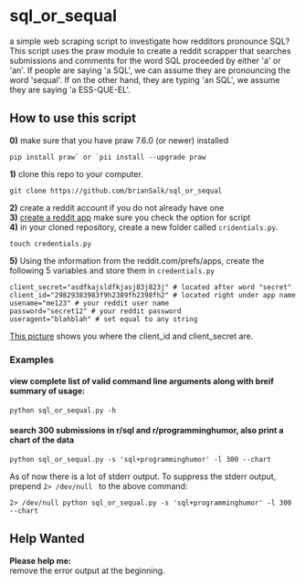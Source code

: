 # sql_or_sequal
a simple web scraping script to investigate how redditors pronounce SQL?
This script uses the praw module to create a reddit scrapper that searches submissions and comments for the word SQL proceeded by either 'a' or 'an'.
If people are saying 'a SQL', we can assume they are pronouncing the word 'sequal'.  If on the other hand, they are typing 'an SQL', we assume they 
are saying 'a ESS-QUE-EL'.

## How to use this script
**0)** make sure that you have praw 7.6.0 (or newer) installed 
```
pip install praw` or `pii install --upgrade praw
```
**1)** clone this repo to your computer. 
```
git clone https://github.com/brianSalk/sql_or_sequal
```
**2)** create a reddit account if you do not already have one \
**3)** [create a reddit app](https://www.reddit.com/prefs/apps/) make sure you check the option for script \
**4)** in your cloned repository, create a new folder called `cridentials.py`.
```
touch credentials.py
```
**5)** Using the information from the reddit.com/prefs/apps, create the following 5 variables and store them in `credentials.py`
```
client_secret="asdfkajsldfkjasj83j823j" # located after word "secret"
client_id="29829383983f9h2389fh2398fh2" # located right under app name
usename="me123" # your reddit user name
password="secret12" # your reddit password
useragent="blahblah" # set equal to any string
```
[This picture](https://imgur.com/a/7PMAFCW) shows you where the client_id and client_secret are.

### Examples
#### view complete list of valid command line arguments along with breif summary of usage:
```
python sql_or_sequal.py -h
```
#### search 300 submissions in r/sql and r/programminghumor, also print a chart of the data
```
python sql_or_sequal.py -s 'sql+programminghumor' -l 300 --chart
```
As of now there is a lot of stderr output.  To suppress the stderr output, prepend `2> /dev/null ` to the above command: 
```
2> /dev/null python sql_or_sequal.py -s 'sql+programminghumor' -l 300 --chart
```
## Help Wanted
**Please help me:** \
remove the error output at the beginning. 



